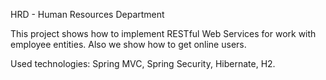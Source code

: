 HRD - Human Resources Department

This project shows how to implement RESTful Web Services for work with employee entities. Also we show how to get online users.

Used technologies: Spring MVC, Spring Security, Hibernate, H2.